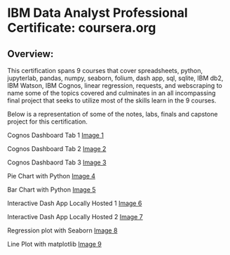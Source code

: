 # IBM Data Analyst Professional Certificate: coursera.org

## Overview:
This certification spans 9 courses that cover spreadsheets, python, jupyterlab, pandas, numpy, seaborn, folium, dash app, sql, sqlite, IBM db2, IBM Watson, IBM Cognos, linear regression, requests, and webscraping to name some of the topics covered and culminates in an all incompassing final project that seeks to utilize most of the skills learn in the 9 courses.

Below is a representation of some of the notes, labs, finals and capstone project for this certification.

Cognos Dashboard Tab 1
[Image 1](.png/full_dash_tabs.png)

Cognos Dashboard Tab 2
[Image 2](.png/New_Demographics.png)

Cognos Dashbaord Tab 3
[Image 3](.png/New_FTT.png)

Pie Chart with Python
[Image 4](.png/Key_Skills_Pie_Chart.png)

Bar Chart with Python
[Image 5](.png/Average_Annual_Salary_Bar_Chart.png)

Interactive Dash App Locally Hosted 1
[Image 6](.png/Dash_App_Interactive_1.png)

Interactive Dash App Locally Hosted 2
[Image 7](.png/Dash_App_Interactive_2.png)

Regression plot with Seaborn
[Image 8](.png/RegPlot_Seaborn.png)

Line Plot with matplotlib
[Image 9](.png/Line_Plot_with_Code.png)


